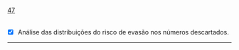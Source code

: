 [47](https://github.com/guilhermeprokisch/guilherme/issues/47) 
###### 

- [x] Análise das distribuições do risco de evasão nos números descartados.
  



-------------------------------------------------------------------------------

